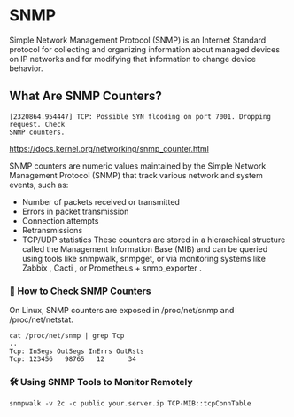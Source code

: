 # SNMP
Simple Network Management Protocol (SNMP) is an Internet Standard protocol for collecting and organizing information about managed devices on IP networks and for modifying that information to change device behavior.
## What Are SNMP Counters?
```
[2320864.954447] TCP: Possible SYN flooding on port 7001. Dropping request. Check
SNMP counters.
```
https://docs.kernel.org/networking/snmp_counter.html

SNMP counters are numeric values maintained by the Simple Network Management Protocol (SNMP) that track various network and system events, such as:
- Number of packets received or transmitted
- Errors in packet transmission
- Connection attempts
- Retransmissions
- TCP/UDP statistics
These counters are stored in a hierarchical structure called the Management Information Base (MIB) and can be queried using tools like snmpwalk, snmpget, or via monitoring systems like Zabbix , Cacti , or Prometheus + snmp_exporter .
### 🧪 How to Check SNMP Counters
On Linux, SNMP counters are exposed in /proc/net/snmp and /proc/net/netstat.
```
cat /proc/net/snmp | grep Tcp
..
Tcp: InSegs OutSegs InErrs OutRsts
Tcp: 123456   98765   12      34
```
### 🛠️ Using SNMP Tools to Monitor Remotely
```
snmpwalk -v 2c -c public your.server.ip TCP-MIB::tcpConnTable
```
